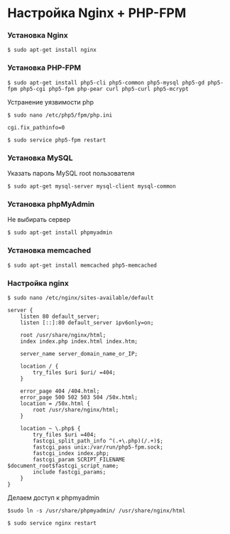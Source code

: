 # Настройка Nginx + PHP-FPM

### Установка Nginx
```
$ sudo apt-get install nginx
```

### Установка PHP-FPM
```
$ sudo apt-get install php5-cli php5-common php5-mysql php5-gd php5-fpm php5-cgi php5-fpm php-pear curl php5-curl php5-mcrypt
```
Устранение уязвимости php
```
$ sudo nano /etc/php5/fpm/php.ini
```
```
cgi.fix_pathinfo=0
```
```
$ sudo service php5-fpm restart
```
### Установка MySQL 
Указать пароль MySQL root пользователя
```
$ sudo apt-get mysql-server mysql-client mysql-common
```

### Установка phpMyAdmin
Не выбирать сервер
```
$ sudo apt-get install phpmyadmin
```

### Установка memcached
```
$ sudo apt-get install memcached php5-memcached
```

### Настройка nginx
```
$ sudo nano /etc/nginx/sites-available/default
```

```
server {
    listen 80 default_server;
    listen [::]:80 default_server ipv6only=on;

    root /usr/share/nginx/html;
    index index.php index.html index.htm;

    server_name server_domain_name_or_IP;

    location / {
        try_files $uri $uri/ =404;
    }

    error_page 404 /404.html;
    error_page 500 502 503 504 /50x.html;
    location = /50x.html {
        root /usr/share/nginx/html;
    }

    location ~ \.php$ {
        try_files $uri =404;
        fastcgi_split_path_info ^(.+\.php)(/.+)$;
        fastcgi_pass unix:/var/run/php5-fpm.sock;
        fastcgi_index index.php;
        fastcgi_param SCRIPT_FILENAME $document_root$fastcgi_script_name;
        include fastcgi_params;
    }
}
```

Делаем доступ к phpmyadmin
```
$sudo ln -s /usr/share/phpmyadmin/ /usr/share/nginx/html
```

```
$ sudo service nginx restart
```
